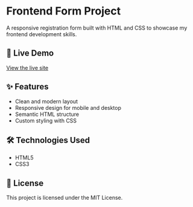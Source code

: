 # Frontend Form Project

A responsive registration form built with HTML and CSS to showcase my frontend development skills.

## 🔗 Live Demo
[View the live site](https://willexdavid-creator.github.io/frontend-form-project/)

## ✨ Features
- Clean and modern layout
- Responsive design for mobile and desktop
- Semantic HTML structure
- Custom styling with CSS

## 🛠️ Technologies Used
- HTML5
- CSS3

## 📄 License
This project is licensed under the MIT License.
